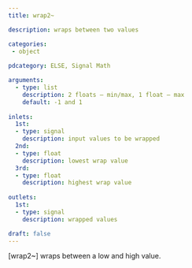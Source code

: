 ```yaml
---
title: wrap2~

description: wraps between two values

categories:
 - object
 
pdcategory: ELSE, Signal Math

arguments:
  - type: list
    description: 2 floats — min/max, 1 float — max
    default: -1 and 1
  
inlets:
  1st:
  - type: signal
    description: input values to be wrapped
  2nd:
  - type: float
    description: lowest wrap value
  3rd:
  - type: float
    description: highest wrap value
    
outlets:
  1st:
  - type: signal
    description: wrapped values

draft: false
---
```


[wrap2~] wraps between a low and high value.
